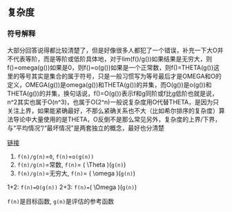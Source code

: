 ## 复杂度


### 符号解释

大部分回答说得都比较清楚了，但是好像很多人都犯了一个错误，补充一下大O并不代表等阶，而是等阶或低阶具体地，对于lim(f()/g())如果结果是无穷大，则f()=omega(g())如果是0，则f()=o(g())如果是一个正常数，则f()=THETA(g())这里的等号其实是集合的属于符号，只是一般习惯写为等号最后才是OMEGA和O的定义，OMEGA(g())是omega(g())和THETA(g())的并集，而O(g())是o(g())和THETA(g())的并集，换句话说，f()=O(g())表示f和g同阶或f比g低阶也就是说，n^2其实也属于O(n^3)，也属于O(2^n)一般说复杂度用O代替THETA，是因为只关注上界，如果能紧确最好，不那么紧确关系也不大（比如希尔排序的复杂度）算法导论中大量使用的是THETA，O反倒不是那么常见另外，复杂度的上界/下界，与“平均情况”/“最坏情况”是两套独立的概念，最好也分清楚

[链接](https://www.zhihu.com/question/21387264/answer/422641078)


1. ```f(n)/g(n)```=```0```, ```f(n)```=```o(g(n))``` 
2. ```f(n)/g(n)```=常数, ```f(n)```= \( \Theta \)(```g(n)```)
3. ```f(n)/g(n)```=无穷大, ```f(n)```= \( \omega \)(```g(n)```)

1+2: ```f(n)=O(g(n))```
2+3: ```f(n)=```\( \Omega \)(```g(n)```)

```f(n)```是目标函数, ```g(n)```是评估的参考函数